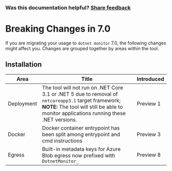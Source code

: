 
### Was this documentation helpful? [Share feedback](https://www.research.net/r/DGDQWXH?src=documentation%2Fcompatibility%2F7.0%2FREADME)

# Breaking Changes in 7.0

If you are migrating your usage to `dotnet monitor` 7.0, the following changes might affect you. Changes are grouped together by areas within the tool.

## Installation

| Area | Title | Introduced |
|--|--|--|
| Deployment | The tool will not run on .NET Core 3.1 or .NET 5 due to removal of `netcoreapp3.1` target framework; **NOTE:** The tool will still be able to monitor applications running these .NET versions. | Preview 1 |
| Docker | Docker container entrypoint has been split among entrypoint and cmd instructions | Preview 3 |
| Egress | Built-in metadata keys for Azure Blob egress now prefixed with `DotnetMonitor_` | Preview 8 |
